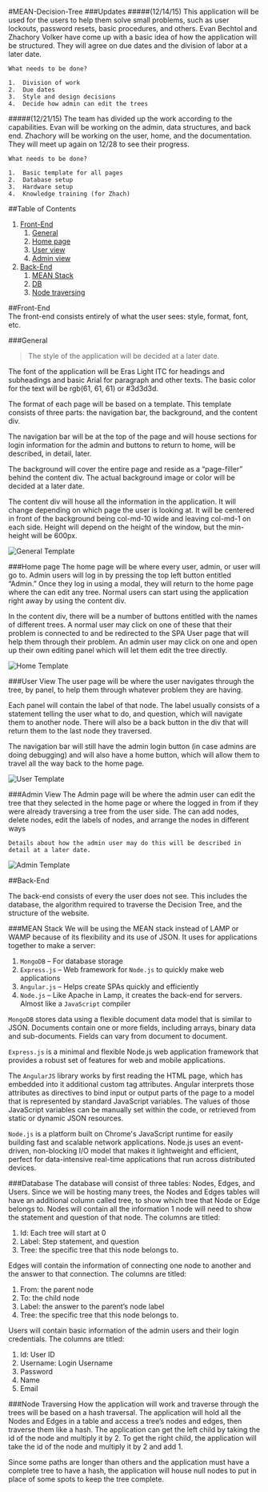 #MEAN-Decision-Tree
###Updates
#####(12/14/15) 
This application will be used for the users to help them solve small problems, such as user lockouts, password resets, basic procedures, and others. Evan Bechtol and Zhachory Volker have come up with a basic idea of how the application will be structured. They will agree on due dates and the division of labor at a later date.

	What needs to be done?
	
	1.	Division of work
	2.	Due dates
	3.	Style and design decisions
	4.	Decide how admin can edit the trees

#####(12/21/15)
The team has divided up the work according to the capabilities. Evan will be working on the admin, data structures, and back end. Zhachory will be working on the user, home, and the documentation. They will meet up again on 12/28 to see their progress.


	What needs to be done?
	
	1.	Basic template for all pages
	2.	Database setup
	3.	Hardware setup
	4.	Knowledge training (for Zhach) 


##Table of Contents
1.	[Front-End](#frontend)
	1.	[General](#general)
	1.	[Home page](#home)
	1.	[User view](#user)
	1.	[Admin view](#admin)
2.	[Back-End]()
	1.	[MEAN Stack](#mean)
	1.	[DB](#db)
	1.	[Node traversing](#node)


<a name="frontend"></a>
##Front-End 	
The front-end consists entirely of what the user sees: style, format, font, etc.

<a name="general"></a>
###General	
>The style of the application will be decided at a later date.

The font of the application will be Eras Light ITC for headings and subheadings and basic Arial for paragraph and other texts. The basic color for the text will be rgb(61, 61, 61) or #3d3d3d.

The format of each page will be based on a template. This template consists of three parts: the navigation bar, the background, and the content div.

The navigation bar will be at the top of the page and will house sections for login information for the admin and buttons to return to home, will be described, in detail, later.

The background will cover the entire page and reside as a “page-filler” behind the content div. The actual background image or color will be decided at a later date.

The content div will house all the information in the application. It will change depending on which page the user is looking at. It will be centered in front of the background being col-md-10 wide and leaving col-md-1 on each side. Height will depend on the height of the window, but the min-height will be 600px.

![General Template](general.png)

<a name="home"></a>
###Home page
The home page will be where every user, admin, or user will go to. Admin users will log in by pressing the top left button entitled “Admin.” Once they log in using a modal, they will return to the home page where the can edit any tree. Normal users can start using the application right away by using the content div. 

In the content div, there will be a number of buttons entitled with the names of different trees. A normal user may click on one of these that their problem is connected to and be redirected to the SPA User page that will help them through their problem. An admin user may click on one and open up their own editing panel which will let them edit the tree directly.

![Home Template](home.png)

<a name="user"></a>
###User View
The user page will be where the user navigates through the tree, by panel, to help them through whatever problem they are having. 

Each panel will contain the label of that node. The label usually consists of a statement telling the user what to do, and question, which will navigate them to another node. There will also be a back button in the div that will return them to the last node they traversed.

The navigation bar will still have the admin login button (in case admins are doing debugging) and will also have a home button, which will allow them to travel all the way back to the home page.


![User Template](user.png)

<a name="admin"></a>
###Admin View
The Admin page will be where the admin user can edit the tree that they selected in the home page or where the logged in from if they were already traversing a tree from the user side. The can add nodes, delete nodes, edit the labels of nodes, and arrange the nodes in different ways

	Details about how the admin user may do this will be described in detail at a later date.

![Admin Template](admin.png)

##Back-End

The back-end consists of every the user does not see. This includes the database, the algorithm required to traverse the Decision Tree, and the structure of the website.

<a name="mean"></a>
###MEAN Stack
We will be using the MEAN stack instead of LAMP or WAMP because of its flexibility and its use of JSON. It uses for applications together to make a server: 

1.	`MongoDB` – For database storage
2.	`Express.js` – Web framework for `Node.js` to quickly make web applications
3.	`Angular.js` – Helps create SPAs quickly and efficiently
4.	`Node.js` – Like Apache in Lamp, it creates the back-end for servers. Almost like a `JavaScript` compiler

`MongoDB` stores data using a flexible document data model that is similar to JSON. Documents contain one or more fields, including arrays, binary data and sub-documents. Fields can vary from document to document. 

`Express.js` is a minimal and flexible Node.js web application framework that provides a robust set of features for web and mobile applications.

The `AngularJS` library works by first reading the HTML page, which has embedded into it additional custom tag attributes. Angular interprets those attributes as directives to bind input or output parts of the page to a model that is represented by standard JavaScript variables. The values of those JavaScript variables can be manually set within the code, or retrieved from static or dynamic JSON resources.

`Node.js` is a platform built on Chrome's JavaScript runtime for easily building fast and scalable network applications. Node.js uses an event-driven, non-blocking I/O model that makes it lightweight and efficient, perfect for data-intensive real-time applications that run across distributed devices.

<a name="db"></a>
###Database 
The database will consist of three tables: Nodes, Edges, and Users. Since we will be hosting many trees, the Nodes and Edges tables will have an additional column called tree, to show which tree that Node or Edge belongs to.
Nodes will contain all the information 1 node will need to show the statement and question of that node. The columns are titled:

1.	Id: Each tree will start at 0
2.	Label: Step statement, and question
3.	Tree: the specific tree that this node belongs to.

Edges will contain the information of connecting one node to another and the answer to that connection. The columns are titled:

1.	From: the parent node
2.	To: the child node
3.	Label: the answer to the parent’s node label
4.	Tree: the specific tree that this node belongs to.

Users will contain basic information of the admin users and their login credentials. The columns are titled:

1.	Id: User ID
2.	Username: Login Username
3.	Password
4.	Name
5.	Email

<a name="node"></a>
###Node Traversing
How the application will work and traverse through the trees will be based on a hash traversal. The application will hold all the Nodes and Edges in a table and access a tree’s nodes and edges, then traverse them like a hash. The application can get the left child by taking the id of the node and multiply it by 2. To get the right child, the application will take the id of the node and multiply it by 2 and add 1.

Since some paths are longer than others and the application must have a complete tree to have a hash, the application will house null nodes to put in place of some spots to keep the tree complete. 
